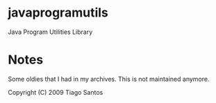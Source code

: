 # javaprogramutils
Java Program Utilities Library

# Notes

Some oldies that I had in my archives. This is not maintained anymore.
 
Copyright (C) 2009  Tiago Santos
